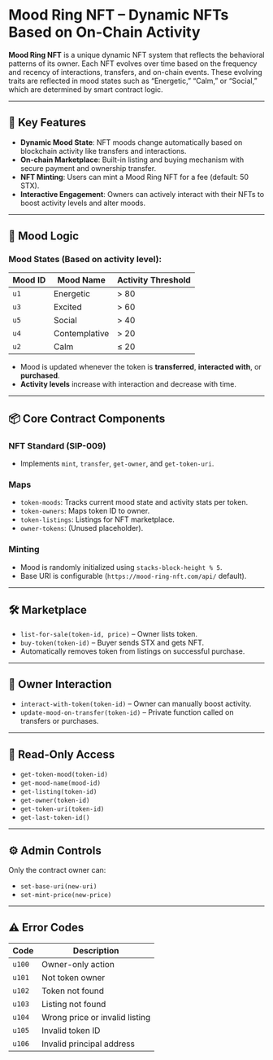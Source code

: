 # Mood Ring NFT – Dynamic NFTs Based on On-Chain Activity

**Mood Ring NFT** is a unique dynamic NFT system that reflects the behavioral patterns of its owner. Each NFT evolves over time based on the frequency and recency of interactions, transfers, and on-chain events. These evolving traits are reflected in mood states such as “Energetic,” “Calm,” or “Social,” which are determined by smart contract logic.

---

## 🔮 Key Features

* **Dynamic Mood State**: NFT moods change automatically based on blockchain activity like transfers and interactions.
* **On-chain Marketplace**: Built-in listing and buying mechanism with secure payment and ownership transfer.
* **NFT Minting**: Users can mint a Mood Ring NFT for a fee (default: 50 STX).
* **Interactive Engagement**: Owners can actively interact with their NFTs to boost activity levels and alter moods.

---

## 🧠 Mood Logic

### Mood States (Based on activity level):

| Mood ID | Mood Name     | Activity Threshold |
| ------- | ------------- | ------------------ |
| `u1`    | Energetic     | > 80               |
| `u3`    | Excited       | > 60               |
| `u5`    | Social        | > 40               |
| `u4`    | Contemplative | > 20               |
| `u2`    | Calm          | ≤ 20               |

* Mood is updated whenever the token is **transferred**, **interacted with**, or **purchased**.
* **Activity levels** increase with interaction and decrease with time.

---

## 📦 Core Contract Components

### NFT Standard (SIP-009)

* Implements `mint`, `transfer`, `get-owner`, and `get-token-uri`.

### Maps

* `token-moods`: Tracks current mood state and activity stats per token.
* `token-owners`: Maps token ID to owner.
* `token-listings`: Listings for NFT marketplace.
* `owner-tokens`: (Unused placeholder).

### Minting

* Mood is randomly initialized using `stacks-block-height % 5`.
* Base URI is configurable (`https://mood-ring-nft.com/api/` default).

---

## 🛠 Marketplace

* `list-for-sale(token-id, price)` – Owner lists token.
* `buy-token(token-id)` – Buyer sends STX and gets NFT.
* Automatically removes token from listings on successful purchase.

---

## 🤝 Owner Interaction

* `interact-with-token(token-id)` – Owner can manually boost activity.
* `update-mood-on-transfer(token-id)` – Private function called on transfers or purchases.

---

## 🧾 Read-Only Access

* `get-token-mood(token-id)`
* `get-mood-name(mood-id)`
* `get-listing(token-id)`
* `get-owner(token-id)`
* `get-token-uri(token-id)`
* `get-last-token-id()`

---

## ⚙️ Admin Controls

Only the contract owner can:

* `set-base-uri(new-uri)`
* `set-mint-price(new-price)`

---

## ⚠️ Error Codes

| Code   | Description                    |
| ------ | ------------------------------ |
| `u100` | Owner-only action              |
| `u101` | Not token owner                |
| `u102` | Token not found                |
| `u103` | Listing not found              |
| `u104` | Wrong price or invalid listing |
| `u105` | Invalid token ID               |
| `u106` | Invalid principal address      |
